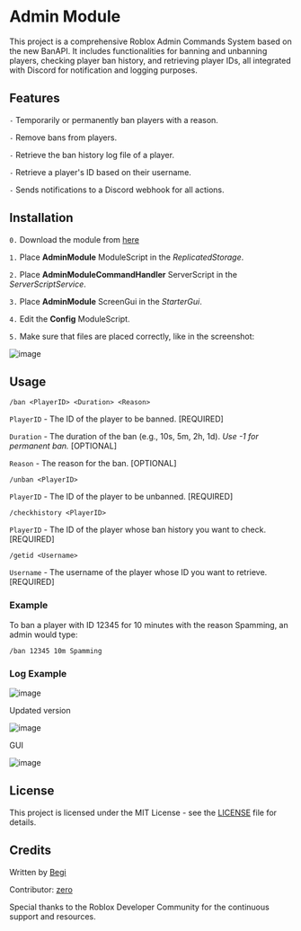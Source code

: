 # Admin Module
This project is a comprehensive Roblox Admin Commands System based on the new BanAPI. It includes functionalities for banning and unbanning players, checking player ban history, and retrieving player IDs, all integrated with Discord for notification and logging purposes.

## Features
`-` Temporarily or permanently ban players with a reason.

`-` Remove bans from players.

`-` Retrieve the ban history log file of a player.

`-` Retrieve a player's ID based on their username.

`-` Sends notifications to a Discord webhook for all actions.


## Installation
`0.` Download the module from [here](https://devforum.roblox.com/t/open-source-adminmodule-roblox-admin-commands-system-based-on-new-banapi/3064385)

`1.` Place **AdminModule** ModuleScript in the *ReplicatedStorage*.

`2.` Place **AdminModuleCommandHandler** ServerScript in the *ServerScriptService*.

`3.` Place **AdminModule** ScreenGui in the *StarterGui*.

`4.` Edit the **Config** ModuleScript.

`5.` Make sure that files are placed correctly, like in the screenshot:

![image](https://github.com/user-attachments/assets/abcfc352-5cdc-424e-968b-25ad6b078c4c)


## Usage

```
/ban <PlayerID> <Duration> <Reason>
```

`PlayerID` - The ID of the player to be banned.  [REQUIRED]

`Duration` - The duration of the ban (e.g., 10s, 5m, 2h, 1d). *Use -1 for permanent ban.*  [OPTIONAL]

`Reason` - The reason for the ban. [OPTIONAL]

```
/unban <PlayerID>
```

`PlayerID` - The ID of the player to be unbanned.  [REQUIRED]

```
/checkhistory <PlayerID>
```

`PlayerID` - The ID of the player whose ban history you want to check.  [REQUIRED]

```
/getid <Username>
```

`Username` - The username of the player whose ID you want to retrieve.  [REQUIRED]

### Example
To ban a player with ID 12345 for 10 minutes with the reason Spamming, an admin would type:
```
/ban 12345 10m Spamming
```

### Log Example

![image](https://github.com/user-attachments/assets/891f60c9-71f1-4df6-b5db-dce4a50a6613)

Updated version

![image](https://github.com/user-attachments/assets/69fe95fd-3808-4195-8628-95522067242b)

GUI

![image](https://github.com/user-attachments/assets/5b565306-928c-4b18-960d-0bd7422a802c)


## License
This project is licensed under the MIT License - see the [LICENSE](https://github.com/beeeegi/AdminModule/blob/main/LICENSE) file for details.

## Credits
Written by [Begi](https://github.com/beeeegi)

Contributor: [zero](https://github.com/xd3d9)

Special thanks to the Roblox Developer Community for the continuous support and resources.
